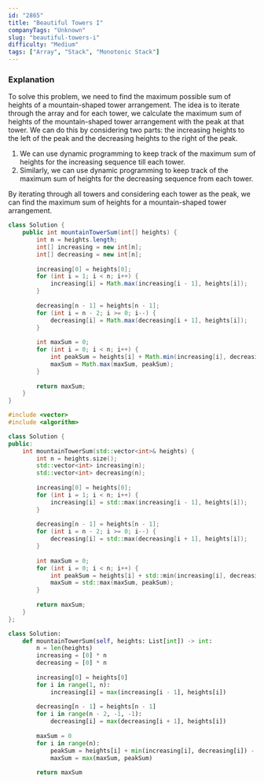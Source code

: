 ```yaml
---
id: "2865"
title: "Beautiful Towers I"
companyTags: "Unknown"
slug: "beautiful-towers-i"
difficulty: "Medium"
tags: ["Array", "Stack", "Monotonic Stack"]
---
```


### Explanation
To solve this problem, we need to find the maximum possible sum of heights of a mountain-shaped tower arrangement. The idea is to iterate through the array and for each tower, we calculate the maximum sum of heights of the mountain-shaped tower arrangement with the peak at that tower. We can do this by considering two parts: the increasing heights to the left of the peak and the decreasing heights to the right of the peak.

1. We can use dynamic programming to keep track of the maximum sum of heights for the increasing sequence till each tower.
2. Similarly, we can use dynamic programming to keep track of the maximum sum of heights for the decreasing sequence from each tower.

By iterating through all towers and considering each tower as the peak, we can find the maximum sum of heights for a mountain-shaped tower arrangement.
```java
class Solution {
    public int mountainTowerSum(int[] heights) {
        int n = heights.length;
        int[] increasing = new int[n];
        int[] decreasing = new int[n];
        
        increasing[0] = heights[0];
        for (int i = 1; i < n; i++) {
            increasing[i] = Math.max(increasing[i - 1], heights[i]);
        }
        
        decreasing[n - 1] = heights[n - 1];
        for (int i = n - 2; i >= 0; i--) {
            decreasing[i] = Math.max(decreasing[i + 1], heights[i]);
        }
        
        int maxSum = 0;
        for (int i = 0; i < n; i++) {
            int peakSum = heights[i] + Math.min(increasing[i], decreasing[i]) - heights[i];
            maxSum = Math.max(maxSum, peakSum);
        }
        
        return maxSum;
    }
}
```

```cpp
#include <vector>
#include <algorithm>

class Solution {
public:
    int mountainTowerSum(std::vector<int>& heights) {
        int n = heights.size();
        std::vector<int> increasing(n);
        std::vector<int> decreasing(n);
        
        increasing[0] = heights[0];
        for (int i = 1; i < n; i++) {
            increasing[i] = std::max(increasing[i - 1], heights[i]);
        }
        
        decreasing[n - 1] = heights[n - 1];
        for (int i = n - 2; i >= 0; i--) {
            decreasing[i] = std::max(decreasing[i + 1], heights[i]);
        }
        
        int maxSum = 0;
        for (int i = 0; i < n; i++) {
            int peakSum = heights[i] + std::min(increasing[i], decreasing[i]) - heights[i];
            maxSum = std::max(maxSum, peakSum);
        }
        
        return maxSum;
    }
};
```

```python
class Solution:
    def mountainTowerSum(self, heights: List[int]) -> int:
        n = len(heights)
        increasing = [0] * n
        decreasing = [0] * n
        
        increasing[0] = heights[0]
        for i in range(1, n):
            increasing[i] = max(increasing[i - 1], heights[i])
        
        decreasing[n - 1] = heights[n - 1]
        for i in range(n - 2, -1, -1):
            decreasing[i] = max(decreasing[i + 1], heights[i])
        
        maxSum = 0
        for i in range(n):
            peakSum = heights[i] + min(increasing[i], decreasing[i]) - heights[i]
            maxSum = max(maxSum, peakSum)
        
        return maxSum
```